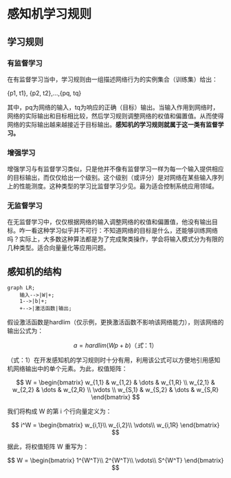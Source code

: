 <script src="https://cdn.bootcss.com/mermaid/8.2.4/mermaid.min.js"></script>
<script>mermaid.initialize({startOnLoad:true});</script>
<script src="https://cdn.bootcss.com/mathjax/2.7.6/MathJax.js?config=TeX-AMS-MML_HTMLorMML"></script>
<script type="text/x-mathjax-config">
        MathJax.Hub.Config({
            tex2jax: {
            skipTags: ['script', 'noscript', 'style', 'textarea', 'pre'],
            inlineMath: [['$','$']]
            }
        });
</script>

# 感知机学习规则

## 学习规则

### 有监督学习

在有监督学习当中，学习规则由一组描述网络行为的实例集合（训练集）给出：

{p1, t1}, {p2, t2},...,{pq, tq}

其中，pq为网络的输入，tq为响应的正确（目标）输出。当输入作用到网络时，网络的实际输出和目标相比较，然后学习规则调整网络的权值和偏置值。从而使得网络的实际输出越来越接近于目标输出。**感知机的学习规则就属于这一类有监督学习。**

### 增强学习

增强学习与有监督学习类似，只是他并不像有监督学习一样为每一个输入提供相应的目标输出，而仅仅给出一个级别。这个级别（或评分）是对网络在某些输入序列上的性能测度。这种类型的学习比监督学习少见。最为适合控制系统应用领域。

### 无监督学习

在无监督学习中，仅仅根据网络的输入调整网络的权值和偏置值，他没有输出目标。咋一看这种学习似乎并不可行：不知道网络的目标是什么，还能够训练网络吗？实际上，大多数这种算法都是为了完成聚类操作，学会将输入模式分为有限的几种类型。适合向量量化等应用问题。

## 感知机的结构

```mermaid
graph LR;
    输入-->|W|+;
    1-->|b|+;
    +-->|激活函数|输出;
```

假设激活函数是hardlim（仅示例，更换激活函数不影响该网络能力），则该网络的输出公式为：

$$ a = hardlim(Wp+b) （式：1） $$

（式：1）在开发感知机的学习规则时十分有用，利用该公式可以方便地引用感知机网络输出中的单个元素。为此，权值矩阵：

$$ W = \begin{bmatrix}
     w_{1,1} & w_{1,2} & \dots & w_{1,R} \\
     w_{2,1} & w_{2,2} & \dots & w_{2,R} \\
     \vdots \\
     w_{S,1} & w_{S,2} & \dots & w_{S,R}
\end{bmatrix} $$

我们将构成 W 的第 i 个行向量定义为：

$$ i^W = \begin{bmatrix}
     w_{i,1}\\
     w_{i,2}\\
     \vdots\\
     w_{i,1R}
\end{bmatrix} $$

据此，将权值矩阵 W 重写为：

$$ W = \begin{bmatrix}
     1^{W^T}\\
     2^{W^T}\\
     \vdots\\
     S^{W^T}
\end{bmatrix} $$
